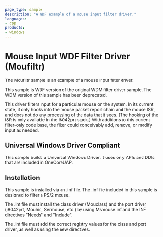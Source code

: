 ```yaml
---
page_type: sample
description: "A WDF example of a mouse input filter driver."
languages:
- cpp
products:
- windows
---
```


<!---
    name: Mouse Input WDF Filter Driver (Moufiltr)
    platform: KMDF
    language: cpp
    category: HID WDF
    description: A WDF example of a mouse input filter driver.
    samplefwlink: http://go.microsoft.com/fwlink/p/?LinkId=620195
--->

# Mouse Input WDF Filter Driver (Moufiltr)

The Moufiltr sample is an example of a mouse input filter driver.

This sample is WDF version of the original WDM filter driver sample. The WDM version of this sample has been deprecated.

This driver filters input for a particular mouse on the system. In its current state, it only hooks into the mouse packet report chain and the mouse ISR, and does not do any processing of the data that it sees. (The hooking of the ISR is only available in the i8042prt stack.) With additions to this current filter-only code base, the filter could conceivably add, remove, or modify input as needed.

## Universal Windows Driver Compliant

This sample builds a Universal Windows Driver. It uses only APIs and DDIs that are included in OneCoreUAP.

## Installation

This sample is installed via an .inf file. The .inf file included in this sample is designed to filter a PS/2 mouse.

The .inf file must install the class driver (Mouclass) and the port driver (i8042prt, Mouhid, Sermouse, etc.) by using Msmouse.inf and the INF directives "Needs" and "Include".

The .inf file must add the correct registry values for the class and port driver, as well as using the new directives.

